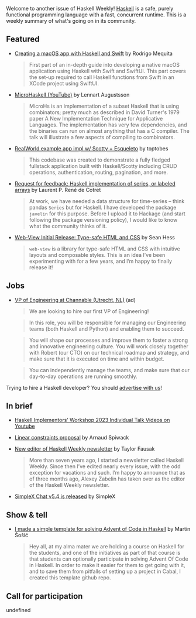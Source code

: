 Welcome to another issue of Haskell Weekly!
[Haskell](https://www.haskell.org) is a safe, purely functional programming language with a fast, concurrent runtime.
This is a weekly summary of what's going on in its community.

## Featured

- [Creating a macOS app with Haskell and Swift](https://alt-romes.github.io/posts/2023-11-10-creating-a-macos-app-with-haskell-and-swift.html) by Rodrigo Mequita
  > First part of an in-depth guide into developing a native macOS application using Haskell with Swift and SwiftUI. This part covers the set-up required to call Haskell functions from Swift in an XCode project using SwiftUI.
  
- [MicroHaskell (YouTube)](https://www.youtube.com/watch?v=Zk5SJ79nOnA) by Lennart Augustsson
  > MicroHs is an implementation of a subset Haskell that is using combinators; pretty much as described in David Turner's 1979 paper A New Implementation Technique for Applicative Languages. The implementation has very few dependencies, and the binaries can run on almost anything that has a C compiler. The talk will illustrate a few aspects of compiling to combinators.
  
- [RealWorld example app impl w/ Scotty + Esqueleto](https://github.com/toptobes/realworld-scotty-hs) by toptobes
  > This codebase was created to demonstrate a fully fledged fullstack application built with Haskell/Scotty including CRUD operations, authentication, routing, pagination, and more.

- [Request for feedback: Haskell implementation of series, or labeled arrays](https://discourse.haskell.org/t/request-for-feedback-haskell-implementation-of-series-or-labeled-arrays/8193) by Laurent P. René de Cotret
  > At work, we have needed a data structure for time-series – think pandas `Series` but for Haskell. I have developed the package `javelin` for this purpose. Before I upload it to Hackage (and start following the package versioning policy), I would like to know what the community thinks of it.

- [Web-View Initial Release: Type-safe HTML and CSS](https://discourse.haskell.org/t/ann-web-view-initial-release-type-safe-html-and-css/8222) by Sean Hess
  > `web-view` is a library for type-safe HTML and CSS with intuitive layouts and composable styles. This is an idea I’ve been experimenting with for a few years, and I’m happy to finally release it!

## Jobs

<!-- Runs from 2023-11-30 to 2023-12-07. -->
- [VP of Engineering at Channable (Utrecht, NL)](https://jobs.channable.com/o/vp-of-engineering) (ad)
  > We are looking to hire our first VP of Engineering!
  
  > In this role, you will be responsible for managing our Engineering teams (both Haskell and Python) and enabling them to succeed.
  
  > You will shape our processes and improve them to foster a strong and innovative engineering culture. You will work closely together with Robert (our CTO) on our technical roadmap and strategy, and make sure that it is executed on time and within budget.
  
  > You can independently manage the teams, and make sure that our day-to-day operations are running smoothly.

Trying to hire a Haskell developer?
You should [advertise with us](https://haskellweekly.news/advertising.html)!

## In brief

- [Haskell Implementors’ Workshop 2023 Individual Talk Videos on Youtube](https://www.youtube.com/playlist?list=PLyrlk8Xaylp5ahGXwF_NvYEhVOnedRIAs)

- [Linear constraints proposal](https://github.com/ghc-proposals/ghc-proposals/pull/621) by Arnaud Spiwack

- [New editor of Haskell Weekly newsletter](https://taylor.fausak.me/2023/11/26/haskell-weekly-editor/) by Taylor Fausak
  > More than seven years ago, I started a newsletter called Haskell Weekly. Since then I’ve edited nearly every issue, with the odd exception for vacations and such. I’m happy to announce that as of three months ago, Alexey Zabelin has taken over as the editor of the Haskell Weekly newsletter.
  
- [SimpleX Chat v5.4 is released](https://simplex.chat/blog/20231125-simplex-chat-v5-4-link-mobile-desktop-quantum-resistant-better-groups.html) by SimpleX

## Show & tell

- [I made a simple template for solving Advent of Code in Haskell](https://www.reddit.com/r/haskell/comments/1868lqj/i_made_a_simple_template_for_solving_advent_of/) by Martin Šošić
  > Hey all, at my alma mater we are holding a course on Haskell for the students, and one of the initiatives as part of that course is that students can optionally participate in solving Advent Of Code in Haskell. In order to make it easier for them to get going with it, and to save them from pitfalls of setting up a project in Cabal, I created this template github repo.
  
## Call for participation

undefined
